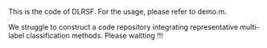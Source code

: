This is the code of DLRSF. For the usage, please refer to demo.m.

We struggle to construct a code repository integrating representative multi-label classification methods. 
Please waitting !!!